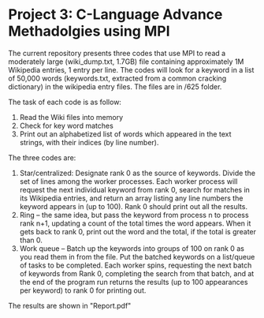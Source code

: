 # Project 3: C-Language Advance Methadolgies using MPI
The current repository presents three codes that use MPI to read a moderately large (wiki_dump.txt, 1.7GB) file containing approximately 1M Wikipedia entries, 1 entry per line. The codes will look for a keyword in a list of 50,000 words (keywords.txt, extracted from a common cracking dictionary) in the wikipedia entry files. 
The files are in /625 folder. 

The task of each code is as follow:
1. Read the Wiki files into memory
2. Check for key word matches
3. Print out an alphabetized list of words which appeared in the text strings, with their indices (by line number).


The three codes are:
1. Star/centralized: Designate rank 0 as the source of keywords. Divide the set of lines among the worker processes. Each worker process will request the next individual keyword from rank 0, search for matches in its Wikipedia entries, and return an array listing any line numbers the keyword appears in (up to 100). Rank 0 should print out all the results.
2. Ring – the same idea, but pass the keyword from process n to process rank n+1, updating a count of the total times the word appears. When it gets back to rank 0, print out the word and the total, if the total is greater than 0.
3. Work queue – Batch up the keywords into groups of 100 on rank 0 as you read them in from the file. Put the batched keywords on a list/queue of tasks to be completed. Each worker spins, requesting the next batch of keywords from Rank 0, completing the search from that batch, and at the end of the program run returns the results (up to 100 appearances per keyword) to rank 0 for printing out.

The results are shown in "Report.pdf"

